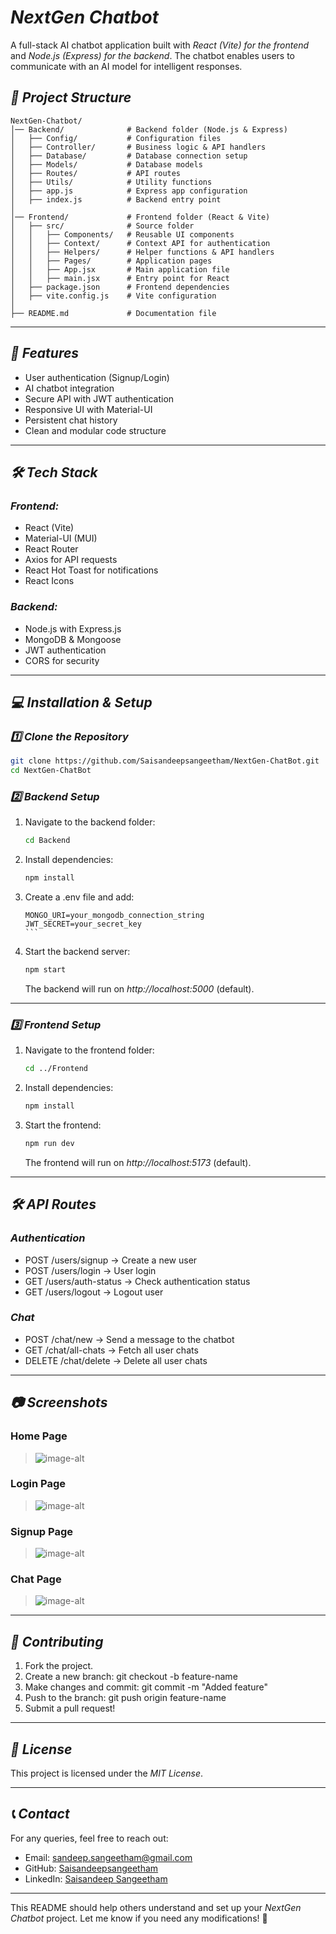 # *NextGen Chatbot*

A full-stack AI chatbot application built with *React (Vite) for the frontend* and *Node.js (Express) for the backend*. The chatbot enables users to communicate with an AI model for intelligent responses.

## *📂 Project Structure*
```
NextGen-Chatbot/
│── Backend/              # Backend folder (Node.js & Express)
│   ├── Config/           # Configuration files
│   ├── Controller/       # Business logic & API handlers
│   ├── Database/         # Database connection setup
│   ├── Models/           # Database models
│   ├── Routes/           # API routes
│   ├── Utils/            # Utility functions
│   ├── app.js            # Express app configuration
│   ├── index.js          # Backend entry point
│
│── Frontend/             # Frontend folder (React & Vite)
│   ├── src/              # Source folder
│   │   ├── Components/   # Reusable UI components
│   │   ├── Context/      # Context API for authentication
│   │   ├── Helpers/      # Helper functions & API handlers
│   │   ├── Pages/        # Application pages
│   │   ├── App.jsx       # Main application file
│   │   ├── main.jsx      # Entry point for React
│   ├── package.json      # Frontend dependencies
│   ├── vite.config.js    # Vite configuration
│
├── README.md             # Documentation file
```

---

## *🚀 Features*
- User authentication (Signup/Login)
- AI chatbot integration
- Secure API with JWT authentication
- Responsive UI with Material-UI
- Persistent chat history
- Clean and modular code structure

---

## *🛠️ Tech Stack*
### *Frontend:*
- React (Vite)
- Material-UI (MUI)
- React Router
- Axios for API requests
- React Hot Toast for notifications
- React Icons

### *Backend:*
- Node.js with Express.js
- MongoDB & Mongoose
- JWT authentication
- CORS for security

---

## *💻 Installation & Setup*
### *1️⃣ Clone the Repository*
```sh
git clone https://github.com/Saisandeepsangeetham/NextGen-ChatBot.git
cd NextGen-ChatBot
```

### *2️⃣ Backend Setup*
1. Navigate to the backend folder:
   ```sh
   cd Backend
   ```
2. Install dependencies:
   ```sh
   npm install
   ```
3. Create a .env file and add:
   ````
   MONGO_URI=your_mongodb_connection_string
   JWT_SECRET=your_secret_key
   ```
4. Start the backend server:
   ```sh
   npm start
   ```
   The backend will run on *http://localhost:5000* (default).

---

### *3️⃣ Frontend Setup*
1. Navigate to the frontend folder:
   ```sh
   cd ../Frontend
   ```
2. Install dependencies:
   ```sh
   npm install
   ```
3. Start the frontend:
   ```sh
   npm run dev
   ```
   The frontend will run on *http://localhost:5173* (default).

---

## *🛠 API Routes*
### *Authentication*
- POST /users/signup → Create a new user
- POST /users/login → User login
- GET /users/auth-status → Check authentication status
- GET /users/logout → Logout user

### *Chat*
- POST /chat/new → Send a message to the chatbot
- GET /chat/all-chats → Fetch all user chats
- DELETE /chat/delete → Delete all user chats

---

## *📷 Screenshots*
### Home Page
> ![image-alt](https://github.com/Saisandeepsangeetham/NextGen-ChatBot/blob/main/Assets/Home%20Page.png?raw=true)
### Login Page
> ![image-alt](https://github.com/Saisandeepsangeetham/NextGen-ChatBot/blob/main/Assets/Login.png?raw=true)
### Signup Page
> ![image-alt](https://github.com/Saisandeepsangeetham/NextGen-ChatBot/blob/main/Assets/Sign%20Up.png?raw=true)
### Chat Page
> ![image-alt](https://github.com/Saisandeepsangeetham/NextGen-ChatBot/blob/main/Assets/Chat%20Page.png?raw=true)

---

## *🤝 Contributing*
1. Fork the project.
2. Create a new branch: git checkout -b feature-name
3. Make changes and commit: git commit -m "Added feature"
4. Push to the branch: git push origin feature-name
5. Submit a pull request!

---

## *📜 License*
This project is licensed under the *MIT License*.

---

## *📞 Contact*
For any queries, feel free to reach out:
- Email: sandeep.sangeetham@gmail.com
- GitHub: [Saisandeepsangeetham](https://github.com/Saisandeepsangeetham)
- LinkedIn: [Saisandeep Sangeetham](https://linkedin.com/in/saisandeep-sangeetham)

---

This README should help others understand and set up your *NextGen Chatbot* project. Let me know if you need any modifications! 🚀
